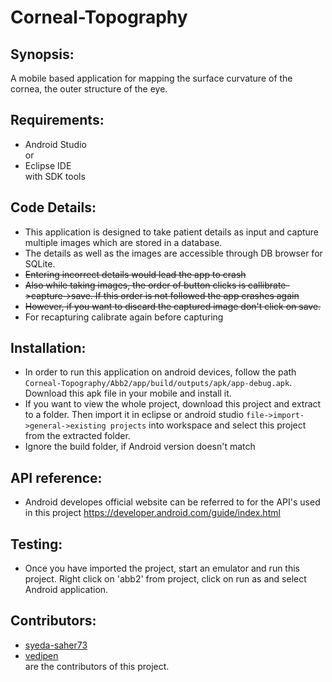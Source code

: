 
# Corneal-Topography
## Synopsis: 
A mobile based application  for mapping the surface curvature of the cornea, the outer structure of the eye.  
## Requirements:
* Android Studio  
or 
* Eclipse IDE  
with SDK tools

## Code Details: 
* This application is designed to take patient details as input and capture multiple images which are stored in a database.
* The details as well as the images are accessible through DB browser for SQLite.
* ~~Entering incorrect details would lead the app to crash~~
* ~~Also while taking images, the order of button clicks is callibrate->capture->save. If this order is not followed the app crashes again~~
* ~~However, if you want to discard the captured image don't click on save.~~
* For recapturing calibrate again before capturing

## Installation:
* In order to run this application on android devices, follow the path 
`Corneal-Topography/Abb2/app/build/outputs/apk/app-debug.apk`.
Download this apk file in your mobile and install it.
* If you want to view the whole project, download this project and extract to a folder. Then import it in eclipse or android studio 
`file->import->general->existing projects`
 into workspace and select this project from the extracted folder.
* Ignore the build folder, if Android version doesn't match

## API reference: 
* Android developes official website can be referred to for the API's used in this project https://developer.android.com/guide/index.html

## Testing:
* Once you have imported the project, start an emulator and run this project. Right click on 'abb2' from project, click on run as and select Android application. 

## Contributors: 
* [syeda-saher73](https://github.com/syeda-saher73)   
* [vedipen](https://github.com/vedipen)  
are the contributors of this project.        
